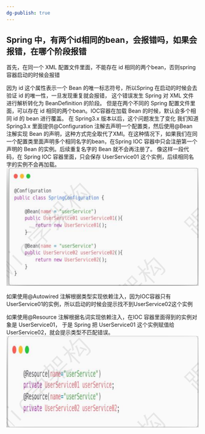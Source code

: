 ```yaml
---
dg-publish: true
---
```

## Spring 中，有两个id相同的bean，会报错吗，如果会报错，在哪个阶段报错
首先，在同一个 XML 配置文件里面，不能存在 id 相同的两个bean，否则spring容器启动的时候会报错

因为 id 这个属性表示一个 Bean 的唯一标志符号，所以Spring 在启动的时候会去验证 id 的唯一性，一旦发现重复就会报错， 这个错误发生 Spring 对 XML 文件进行解析转化为 BeanDefinition 的阶段。
但是在两个不同的 Spring 配置文件里面，可以存在 id 相同的两个bean。IOC容器在加载 Bean 的时候，默认会多个相同 id 的 bean 进行覆盖。
在 Spring3.x 版本以后，这个问题发生了变化 我们知道 Spring3.x 里面提供@Configuration 注解去声明一个配置类，然后使用@Bean 注解实现 Bean 的声明，这种方式完全取代了XMl。在这种情况下，如果我们在同一个配置类里面声明多个相同名字的bean，在Spring IOC 容器中只会注册第一个声明的 Bean 的实例。后续重复名字的 Bean 就不会再注册了。 像这样一段代码，在 Spring IOC 容器里面，只会保存 UserService01 这个实例，后续相同名字的实例不会再加载。
![](Pasted%20image%2020230305192254.png)

如果使用@Autowired 注解根据类型实现依赖注入，因为IOC容器只有UserService01的实例，所以启动的时候会提示找不到UserService02这个实例

如果使用@Resource 注解根据名词实现依赖注入，在IOC 容器里面得到的实例对象是 UserService01， 于是 Spring 把 UserService01 这个实例赋值给 UserService02，就会提示类型不匹配错误。
![](Pasted%20image%2020230305192328.png)